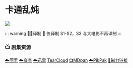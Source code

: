 # 卡通乱炖
![](/image/卡通乱炖.webp)

::: warning ✍🏻译制 
🐻 仅译制 S1-S2，S3 与大电影不再译制
:::

### 📺 剧集资源 <Badge type="warning" text="漫迪MDsub" />

[☁️阿里](https://www.aliyundrive.com/s/miZPEe7LqR6)  [☁️夸克](https://pan.quark.cn/s/774ba91bb291)  [☁️迅雷](https://pan.xunlei.com/s/VNnhQJ3b3JASezLuzMH0MJdUA1?pwd=idxp#) [TearCloud](https://kita.teracloud.jp/share/117214da6e828da2) [📺MDpan](https://pan.mdsub.top/%E5%8D%A1%E9%80%9A%E4%B9%B1%E7%82%96)  [☁️PikPak](https://mypikpak.com/s/VNmW_5MZsPjxsUpBYi0gC-bSo1) [🧲磁力链接](magnet:?xt=urn:btih:9fb8d49688bd8854db3cd88544fd9dff37ac7919)